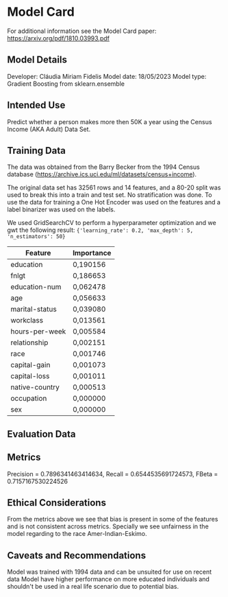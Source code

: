 # Model Card

For additional information see the Model Card paper: https://arxiv.org/pdf/1810.03993.pdf

## Model Details

Developer: Cláudia Miriam Fidelis
Model date: 18/05/2023
Model type: Gradient Boosting from sklearn.ensemble

## Intended Use

Predict whether a person makes more then 50K a year using the Census Income (AKA Adult) Data Set.

## Training Data

The data was obtained from the Barry Becker from the 1994 Census database (https://archive.ics.uci.edu/ml/datasets/census+income).

The original data set has 32561 rows and 14 features, and a 80-20 split was used to break this into a train and test set. No stratification was done. To use the data for training a One Hot Encoder was used on the features and a label binarizer was used on the labels.

We used GridSearchCV to perform a hyperparameter optimization and we gwt the following result: 
`{'learning_rate': 0.2, 'max_depth': 5, 'n_estimators': 50}`

|Feature|Importance|
|---|---|
|education|0,190156|
|fnlgt|0,186653|
|education-num|0,062478|
|age|0,056633|
|marital-status|0,039080|
|workclass|0,013561|
|hours-per-week|0,005584|
|relationship|0,002151|
|race|0,001746|
|capital-gain|0,001073|
|capital-loss|0,001011|
|native-country|0,000513|
|occupation|0,000000|
|sex|0,000000|


## Evaluation Data

## Metrics

Precision = 0.7896341463414634,
Recall = 0.6544535691724573,
FBeta = 0.7157167530224526

## Ethical Considerations

From the metrics above we see that bias is present in some of the features and is not consistent across metrics. Specially we see unfairness in the model regarding to the race Amer-Indian-Eskimo.

## Caveats and Recommendations

Model was trained with 1994 data and can be unsuited for use on recent data Model have higher performance on more educated individuals and shouldn't be used in a real life scenario due to potential bias.